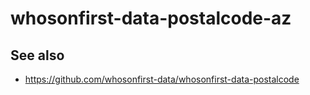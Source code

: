 # whosonfirst-data-postalcode-az

## See also

* https://github.com/whosonfirst-data/whosonfirst-data-postalcode
